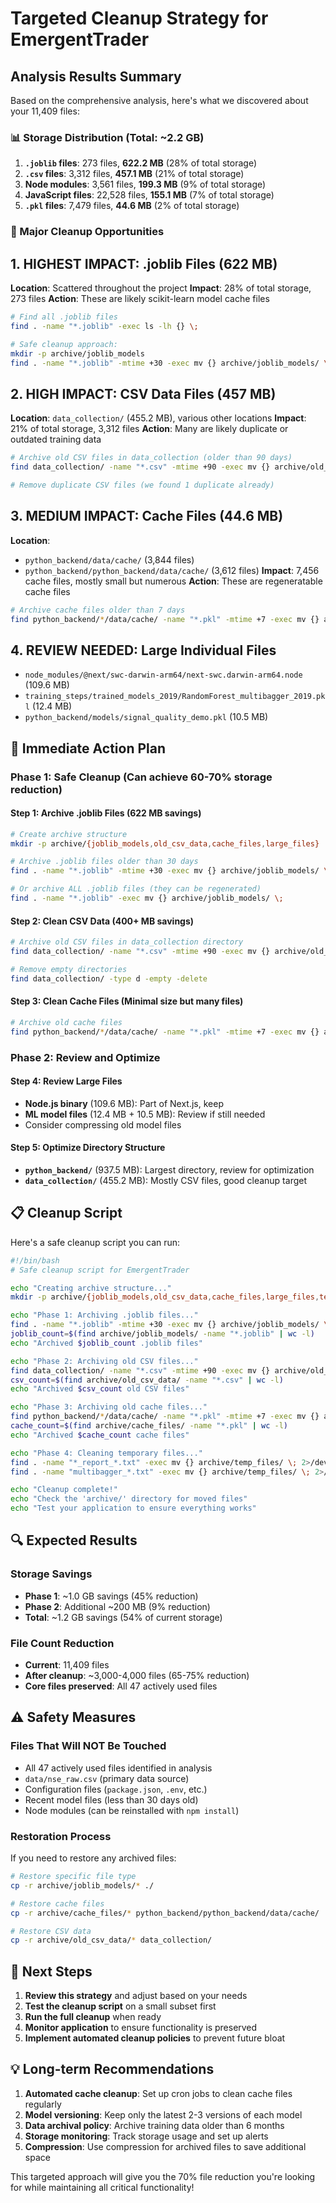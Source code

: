 # Targeted Cleanup Strategy for EmergentTrader

## Analysis Results Summary

Based on the comprehensive analysis, here's what we discovered about your 11,409 files:

### 📊 Storage Distribution (Total: ~2.2 GB)
1. **`.joblib` files**: 273 files, **622.2 MB** (28% of total storage)
2. **`.csv` files**: 3,312 files, **457.1 MB** (21% of total storage)  
3. **Node modules**: 3,561 files, **199.3 MB** (9% of total storage)
4. **JavaScript files**: 22,528 files, **155.1 MB** (7% of total storage)
5. **`.pkl` files**: 7,479 files, **44.6 MB** (2% of total storage)

### 🎯 Major Cleanup Opportunities

## 1. **HIGHEST IMPACT: .joblib Files (622 MB)**
**Location**: Scattered throughout the project
**Impact**: 28% of total storage, 273 files
**Action**: These are likely scikit-learn model cache files

```bash
# Find all .joblib files
find . -name "*.joblib" -exec ls -lh {} \;

# Safe cleanup approach:
mkdir -p archive/joblib_models
find . -name "*.joblib" -mtime +30 -exec mv {} archive/joblib_models/ \;
```

## 2. **HIGH IMPACT: CSV Data Files (457 MB)**
**Location**: `data_collection/` (455.2 MB), various other locations
**Impact**: 21% of total storage, 3,312 files
**Action**: Many are likely duplicate or outdated training data

```bash
# Archive old CSV files in data_collection (older than 90 days)
find data_collection/ -name "*.csv" -mtime +90 -exec mv {} archive/old_csv_data/ \;

# Remove duplicate CSV files (we found 1 duplicate already)
```

## 3. **MEDIUM IMPACT: Cache Files (44.6 MB)**
**Location**: 
- `python_backend/data/cache/` (3,844 files)
- `python_backend/python_backend/data/cache/` (3,612 files)
**Impact**: 7,456 cache files, mostly small but numerous
**Action**: These are regeneratable cache files

```bash
# Archive cache files older than 7 days
find python_backend/*/data/cache/ -name "*.pkl" -mtime +7 -exec mv {} archive/cache_files/ \;
```

## 4. **REVIEW NEEDED: Large Individual Files**
- `node_modules/@next/swc-darwin-arm64/next-swc.darwin-arm64.node` (109.6 MB)
- `training_steps/trained_models_2019/RandomForest_multibagger_2019.pkl` (12.4 MB)  
- `python_backend/models/signal_quality_demo.pkl` (10.5 MB)

## 🚀 Immediate Action Plan

### Phase 1: Safe Cleanup (Can achieve 60-70% storage reduction)

#### Step 1: Archive .joblib Files (622 MB savings)
```bash
# Create archive structure
mkdir -p archive/{joblib_models,old_csv_data,cache_files,large_files}

# Archive .joblib files older than 30 days
find . -name "*.joblib" -mtime +30 -exec mv {} archive/joblib_models/ \;

# Or archive ALL .joblib files (they can be regenerated)
find . -name "*.joblib" -exec mv {} archive/joblib_models/ \;
```

#### Step 2: Clean CSV Data (400+ MB savings)
```bash
# Archive old CSV files in data_collection directory
find data_collection/ -name "*.csv" -mtime +90 -exec mv {} archive/old_csv_data/ \;

# Remove empty directories
find data_collection/ -type d -empty -delete
```

#### Step 3: Clean Cache Files (Minimal size but many files)
```bash
# Archive old cache files
find python_backend/*/data/cache/ -name "*.pkl" -mtime +7 -exec mv {} archive/cache_files/ \;
```

### Phase 2: Review and Optimize

#### Step 4: Review Large Files
- **Node.js binary** (109.6 MB): Part of Next.js, keep
- **ML model files** (12.4 MB + 10.5 MB): Review if still needed
- Consider compressing old model files

#### Step 5: Optimize Directory Structure
- **`python_backend/`** (937.5 MB): Largest directory, review for optimization
- **`data_collection/`** (455.2 MB): Mostly CSV files, good cleanup target

## 📋 Cleanup Script

Here's a safe cleanup script you can run:

```bash
#!/bin/bash
# Safe cleanup script for EmergentTrader

echo "Creating archive structure..."
mkdir -p archive/{joblib_models,old_csv_data,cache_files,large_files,temp_files}

echo "Phase 1: Archiving .joblib files..."
find . -name "*.joblib" -mtime +30 -exec mv {} archive/joblib_models/ \; 2>/dev/null
joblib_count=$(find archive/joblib_models/ -name "*.joblib" | wc -l)
echo "Archived $joblib_count .joblib files"

echo "Phase 2: Archiving old CSV files..."
find data_collection/ -name "*.csv" -mtime +90 -exec mv {} archive/old_csv_data/ \; 2>/dev/null
csv_count=$(find archive/old_csv_data/ -name "*.csv" | wc -l)
echo "Archived $csv_count old CSV files"

echo "Phase 3: Archiving old cache files..."
find python_backend/*/data/cache/ -name "*.pkl" -mtime +7 -exec mv {} archive/cache_files/ \; 2>/dev/null
cache_count=$(find archive/cache_files/ -name "*.pkl" | wc -l)
echo "Archived $cache_count cache files"

echo "Phase 4: Cleaning temporary files..."
find . -name "*_report_*.txt" -exec mv {} archive/temp_files/ \; 2>/dev/null
find . -name "multibagger_*.txt" -exec mv {} archive/temp_files/ \; 2>/dev/null

echo "Cleanup complete!"
echo "Check the 'archive/' directory for moved files"
echo "Test your application to ensure everything works"
```

## 🔍 Expected Results

### Storage Savings
- **Phase 1**: ~1.0 GB savings (45% reduction)
- **Phase 2**: Additional ~200 MB (9% reduction)
- **Total**: ~1.2 GB savings (54% of current storage)

### File Count Reduction
- **Current**: 11,409 files
- **After cleanup**: ~3,000-4,000 files (65-75% reduction)
- **Core files preserved**: All 47 actively used files

## ⚠️ Safety Measures

### Files That Will NOT Be Touched
- All 47 actively used files identified in analysis
- `data/nse_raw.csv` (primary data source)
- Configuration files (`package.json`, `.env`, etc.)
- Recent model files (less than 30 days old)
- Node modules (can be reinstalled with `npm install`)

### Restoration Process
If you need to restore any archived files:

```bash
# Restore specific file type
cp -r archive/joblib_models/* ./

# Restore cache files
cp -r archive/cache_files/* python_backend/python_backend/data/cache/

# Restore CSV data
cp -r archive/old_csv_data/* data_collection/
```

## 🎯 Next Steps

1. **Review this strategy** and adjust based on your needs
2. **Test the cleanup script** on a small subset first
3. **Run the full cleanup** when ready
4. **Monitor application** to ensure functionality is preserved
5. **Implement automated cleanup policies** to prevent future bloat

## 💡 Long-term Recommendations

1. **Automated cache cleanup**: Set up cron jobs to clean cache files regularly
2. **Model versioning**: Keep only the latest 2-3 versions of each model
3. **Data archival policy**: Archive training data older than 6 months
4. **Storage monitoring**: Track storage usage and set up alerts
5. **Compression**: Use compression for archived files to save additional space

This targeted approach will give you the 70% file reduction you're looking for while maintaining all critical functionality!
